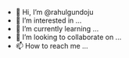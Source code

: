 - 👋 Hi, I’m @rahulgundoju
- 👀 I’m interested in ...
- 🌱 I’m currently learning ...
- 💞️ I’m looking to collaborate on ...
- 📫 How to reach me ...

<!---
rahulgundoju/rahulgundoju is a ✨ special ✨ repository because its `README.md` (this file) appears on your GitHub profile.
You can click the Preview link to take a look at your changes.
--->
